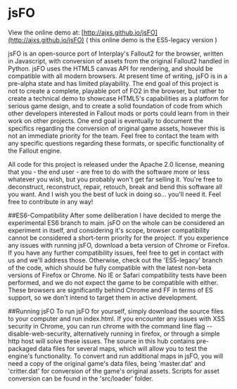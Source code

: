 # jsFO

View the online demo at: [http://ajxs.github.io/jsFO](http://ajxs.github.io/jsFO)
( this online demo is the ES5-legacy version )

jsFO is an open-source port of Interplay's Fallout2 for the browser, written in Javascript, with conversion of assets from the original Fallout2 handled in Python.
jsFO uses the HTML5 canvas API for rendering, and should be compatible with all modern browsers.
At present time of writing, jsFO is in a pre-alpha state and has limited playability.
The end goal of this project is not to create a complete, playable port of FO2 in the browser, but rather to create a technical demo to showcase HTML5's capabilities as a platform for serious game design, and to create a solid foundation of code from which other developers interested in Fallout mods or ports could learn from in their work on other projects.
One end goal is eventually to document the specifics regarding the conversion of original game assets, however this is not an immediate priority for the team. Feel free to contact the team with any specific questions regarding these formats, or specific functionality of the Fallout engine.

All code for this project is released under the Apache 2.0 license, meaning that you - the end user - are free to do with the software more or less whatever you wish, but you probably won't get far selling it. You're free to deconstruct, reconstruct, repair, retouch, break and bend this software all you want. And I wish you the best of luck in doing so... you'll need it. Feel free to contribute in any way!

##ES6-Compatibility
After some deliberation I have decided to merge the experimental ES6 branch to main.
jsFO on the whole can be considered an experiment in itself, and considering it's scope, browser compatibility cannot be considered a short-term priority for the project. If you experience any issues with running jsFO, download a beta version of Chrome or Firefox. If you have any further compatibility issues, feel free to get in contact with us and we'll address those. Otherwise, check out the 'ES5-legacy' branch of the code, which should be fully compatible with the latest non-beta versions of Firefox or Chrome.
No IE or Safari compatibility tests have been performed, and we do not expect the game to be compatible with either. These browsers are significantly behind Chrome and FF in terms of ES support, so we don't intend to target them in active development.

##Running jsFO
To run jsFO for yourself, simply download the source files to your computer and run index.html. If you encounter any issues with XSS security in Chrome, you can run chrome with the command line flag --disable-web-security, alternatively running in firefox, or through a simple http host will solve these issues.
The source in this hub contains pre-packaged data files for several maps, which will allow you to test the engine's functionality. To convert and run additional maps in jsFO, you will need a copy of the original game's data files, being 'master.dat' and 'critter.dat' for conversion of the game's original assets.
Scripts for asset conversion can be found in the 'src/loader' folder.
